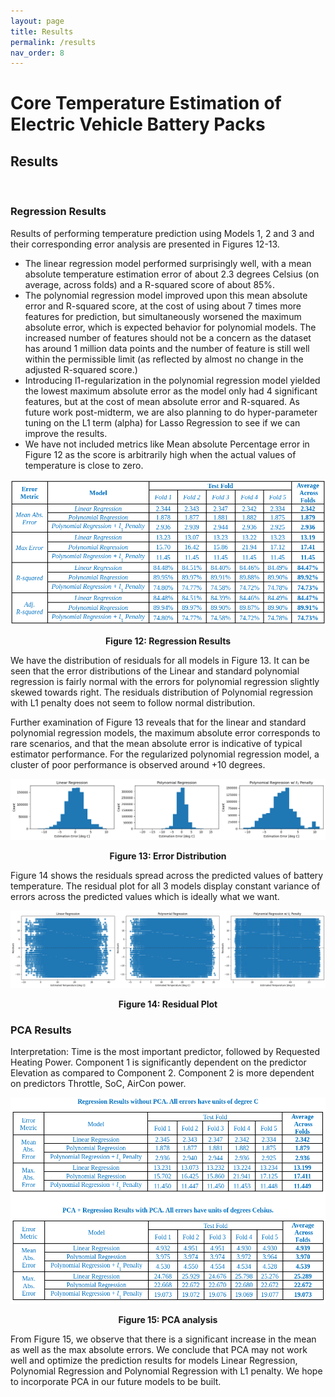 ```yaml
---
layout: page
title: Results
permalink: /results
nav_order: 8
---
```


# Core Temperature Estimation of Electric Vehicle Battery Packs

## Results
<br/>

### Regression Results
Results of performing temperature prediction using Models 1, 2 and 3 and their corresponding error analysis are presented in Figures 12-13.

* The linear regression model performed surprisingly well, with a mean absolute temperature estimation error of about 2.3 degrees Celsius (on average, across folds) and a R-squared score of about 85%.
* The polynomial regression model improved upon this mean absolute error and R-squared score, at the cost of using about 7 times more features for prediction, but simultaneously worsened the maximum absolute error, which is expected behavior for polynomial models. The increased number of features should not be a concern as the dataset has around 1 million data points and the number of feature is still well within the permissible limit (as reflected by almost no change in the adjusted R-squared score.)
* Introducing l1-regularization in the polynomial regression model yielded the lowest maximum absolute error as the model only had 4 significant features, but at the cost of mean absolute error and R-squared. As future work post-midterm, we are also planning to do hyper-parameter tuning on the L1 term (alpha) for Lasso Regression to see if we can improve the results.
* We have not included metrics like Mean absolute Percentage error in Figure 12 as the score is arbitrarily high when the actual values of temperature is close to zero.

![image](figs/regressionResults.png)
<center> <b> Figure 12: Regression Results </b> </center>

We have the distribution of residuals for all models in Figure 13. It can be seen that the error distributions of the Linear and standard polynomial regression is fairly normal with the errors for polynomial regression slightly skewed towards right. The residuals distribution of Polynomial regression with L1 penalty does not seem to follow normal distribution.

Further examination of Figure 13 reveals that for the linear and standard polynomial regression models, the maximum absolute error corresponds to rare scenarios, and that the mean absolute error is indicative of typical estimator performance. For the regularized polynomial regression model, a cluster of poor performance is observed around +10 degrees.

![image](figs/errplot.png)
<center> <b> Figure 13: Error Distribution </b> </center>

Figure 14 shows the residuals spread across the predicted values of battery temperature. The residual plot for all 3 models display constant variance of errors across the predicted values which is ideally what we want.

![image](figs/residualplot.png)
<center> <b> Figure 14: Residual Plot </b> </center>

### PCA Results
 Interpretation: Time is the most important predictor, followed by Requested Heating Power. Component 1 is significantly dependent on the predictor Elevation as compared to Component 2. Component 2 is more dependent on predictors Throttle, SoC, AirCon power.

![image](figs/pca.png)
<center> <b> Figure 15: PCA analysis </b> </center>

From Figure 15, we observe that there is a significant increase in the mean as well as the max absolute errors. We conclude that PCA may not work well and optimize the prediction results for models Linear Regression, Polynomial Regression and Polynomial Regression with L1 penalty. We hope to incorporate PCA in our future models to be built.